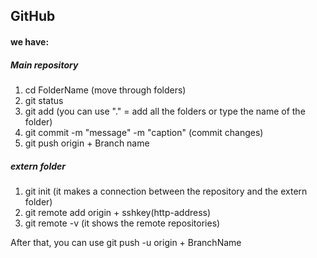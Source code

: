 ## GitHub
#### we have:

##### Main repository
1. cd FolderName (move through folders)
2. git status
3. git add (you can use "." = add all the folders or type the name of the folder)
4. git commit -m "message" -m "caption" (commit changes)
5. git push origin + Branch name

##### extern folder
1. git init (it makes a connection between the repository and the extern folder)
2. git remote add origin + sshkey(http-address)
3. git remote -v (it shows the remote repositories)

After that, you can use git push -u origin + BranchName